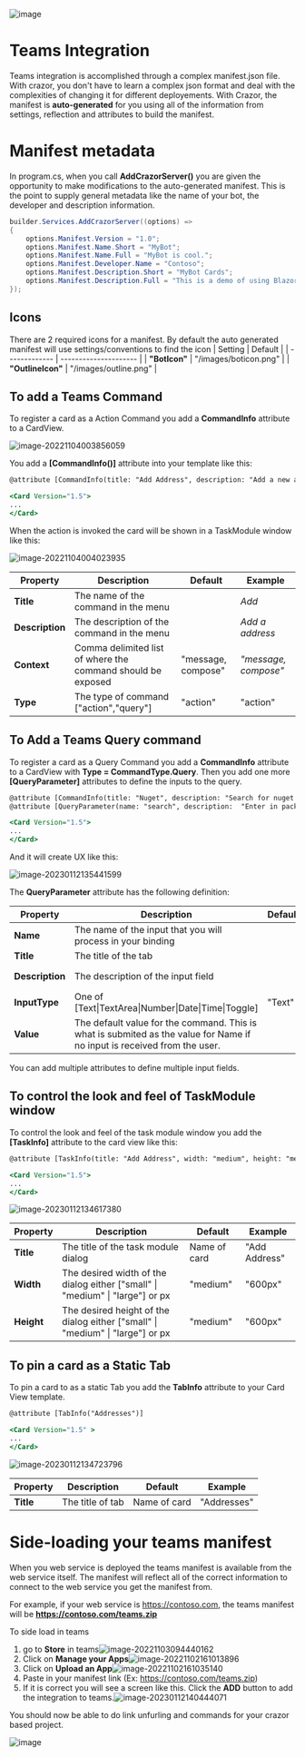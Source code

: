 

![image](https://user-images.githubusercontent.com/17789481/197238565-e3f895d0-6def-4d41-aba2-721d5432b1ef.png)

# Teams Integration

Teams integration is accomplished through a complex manifest.json file.  With crazor, you don't have to learn a complex json format and deal with the complexities of changing it for different deployements.  With Crazor, the manifest is **auto-generated** for you using all of the information from settings, reflection and attributes to build the manifest.

# Manifest metadata

In program.cs, when you call **AddCrazorServer()** you are given the opportunity to make modifications to the auto-generated manifest. This is the point to supply general metadata like the name of your bot, the developer and description information.

```c#
builder.Services.AddCrazorServer((options) =>
{
    options.Manifest.Version = "1.0";
    options.Manifest.Name.Short = "MyBot";
    options.Manifest.Name.Full = "MyBot is cool.";
    options.Manifest.Developer.Name = "Contoso";
    options.Manifest.Description.Short = "MyBot Cards";
    options.Manifest.Description.Full = "This is a demo of using Blazor templates for crazor apps.";
});
```
## Icons
There are 2 required icons for a manifest. By default the auto generated manifest will use settings/conventions to find the icon
| Setting | Default               |
| ------------- | --------------------- |
| **"BotIcon"**       | "/images/boticon.png" | 
| **"OutlineIcon"** |   "/images/outline.png" |



## To add a Teams Command

To register a card as a Action Command you add a **CommandInfo** attribute to a CardView.

![image-20221104003856059](assets/image-20221104003856059.png)

You add a **[CommandInfo()]** attribute into your template like this:

```asp
@attribute [CommandInfo(title: "Add Address", description: "Add a new address")]

<Card Version="1.5">
...
</Card>
```

When the action is invoked the card will be shown in a TaskModule window like this:

![image-20221104004023935](assets/image-20221104004023935.png)

| Property        | Description                                                 | Default            | Example              |
| --------------- | ----------------------------------------------------------- | ------------------ | -------------------- |
| **Title**       | The name of the command in the menu                         |                    | *Add*                |
| **Description** | The description of the command in the menu                  |                    | *Add a address*      |
| **Context**     | Comma delimited list of where the command should be exposed | "message, compose" | *"message, compose"* |
| **Type**        | The type of command ["action","query"]                      | "action"           | "action"             |

## To Add a Teams Query command

To register a card as a Query Command you add a **CommandInfo** attribute to a CardView with **Type = CommandType.Query**. Then you add one more **[QueryParameter]** attributes to define the inputs to the query.

```asp
@attribute [CommandInfo(title: "Nuget", description: "Search for nuget packages", Type = CommandType.Query)]
@attribute [QueryParameter(name: "search", description:  "Enter in package name you want", title: "Package")]

<Card Version="1.5">
...
</Card>
```

And it will create UX like this:

![image-20230112135441599](assets/image-20230112135441599.png)

The **QueryParameter** attribute has the following definition:

| Property        | Description                                                  | Default | Example                 |
| --------------- | ------------------------------------------------------------ | ------- | ----------------------- |
| **Name**        | The name of the input that you will process in  your binding |         | "packageName"           |
| **Title**       | The title of the tab                                         |         | "Nuget"                 |
| **Description** | The description of the input field                           |         | "Enter in package name" |
| **InputType**   | One of [Text\|TextArea\|Number\|Date\|Time\|Toggle]          | "Text"  | "Text"                  |
| **Value**       | The default value for the command. This is what is submited as the value for Name if no input is received from the user. |         |                         |

You can add multiple attributes to define multiple input fields. 

## To control the look and feel of TaskModule window

To control the look and feel of the task module window you add the **[TaskInfo]** attribute to the card view like this:

```asp
@attribute [TaskInfo(title: "Add Address", width: "medium", height: "medium")]

<Card Version="1.5">
...
</Card>
```

![image-20230112134617380](assets/image-20230112134617380.png)


| Property   | Description                                                  | Default      | Example       |
| ---------- | ------------------------------------------------------------ | ------------ | ------------- |
| **Title**  | The title of the task module dialog                          | Name of card | "Add Address" |
| **Width**  | The desired width of the dialog either ["small" \| "medium" \| "large"] or px | "medium"     | "600px"       |
| **Height** | The desired height of the dialog either ["small" \| "medium" \| "large"] or px | "medium"     | "600px"       |

## To pin a card as a Static Tab

To pin a card to as a static Tab you add the **TabInfo** attribute to your Card View template.

```asp
@attribute [TabInfo("Addresses")]

<Card Version="1.5" >
...
</Card>
```

![image-20230112134723796](assets/image-20230112134723796.png)

| Property  | Description      | Default      | Example     |
| --------- | ---------------- | ------------ | ----------- |
| **Title** | The title of tab | Name of card | "Addresses" |


# Side-loading your teams manifest

When you web service is deployed the teams manifest is available from the web service itself.  The manifest will reflect all of the correct information to connect to the web service you get the manifest from.

For example, if your web service is https://contoso.com, the teams manifest will  be **https://contoso.com/teams.zip** 

To side load in teams

1. go to **Store** in teams![image-20221103094440162](assets/image-20221103094440162.png)
2. Click on **Manage your Apps**![image-20221102161013896](assets/image-20221102161013896.png)
3. Click on **Upload an App**![image-20221102161035140](assets/image-20221102161035140.png)
4. Paste in your manifest link (Ex: https://contoso.com/teams.zip)
5. If it is correct you will see a screen like this.  Click the **ADD** button to add the integration to teams.![image-20230112140444071](assets/image-20230112140444071.png)

You should now be able to do link unfurling and commands for your crazor based project.



![image](https://user-images.githubusercontent.com/17789481/197365048-6a74c3d5-85cd-4c04-a07a-eef2a46e0ddf.png)
